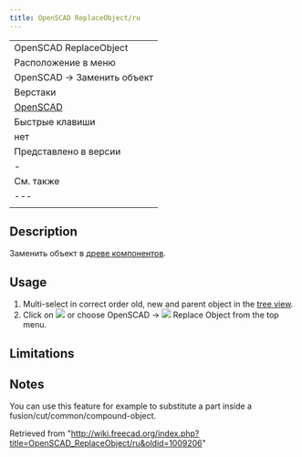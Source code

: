 ```yaml
---
title: OpenSCAD ReplaceObject/ru
---
```

|  |
| --- |
| OpenSCAD ReplaceObject‏‎ |
| Расположение в меню |
| OpenSCAD → Заменить объект |
| Верстаки |
| [OpenSCAD](/OpenSCAD_Workbench/ru "OpenSCAD Workbench/ru") |
| Быстрые клавиши |
| нет |
| Представлено в версии |
| - |
| См. также |
| --- |
|  |

## Description

Заменить объект в [древе компонентов](/Tree_view/ru "Tree view/ru").

## Usage

1. Multi-select in correct order old, new and parent object in the [tree view](/Tree_view "Tree view").
2. Click on ![](/images/OpenSCAD_ReplaceObject.svg) or choose  OpenSCAD → ![](/images/OpenSCAD_ReplaceObject.svg) Replace Object from the top menu.

## Limitations

## Notes

You can use this feature for example to substitute a part inside a fusion/cut/common/compound-object.

Retrieved from "<http://wiki.freecad.org/index.php?title=OpenSCAD_ReplaceObject/ru&oldid=1009206>"